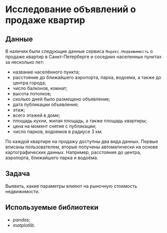 # Исследование объявлений о продаже квартир

## Данные

В наличии были следующие данные сервиса `Яндекс.Недвижимость` о продаже квартир в Санкт-Петерберге и соседних населенных пунктах за несколько лет:
* название населённого пункта;
* расстояние до ближайшего аэропорта, парка, водоема, а также до центра города;
* число балконов, комнат;
* высота потолков;
* сколько дней было размещено объявление;
* дата публикации объявления;
* этаж;
* всего этажей в доме;
* площадь кухни, жилая площадь, а также площадь квартиры;
* цена на момент снятия с публикации;
* число парков, водоемов в радиусе 3 км.

По каждой квартире на продажу доступны два вида данных. Первые вписаны пользователем, вторые получены автоматически на основе картографических данных. Например, расстояние до центра, аэропорта, ближайшего парка и водоёма.

## Задача

Выявить, какие параметры влияют на рыночную стоимость недвижимости.

## Используемые библиотеки

* *pandas*;
* *matplotlib*.
